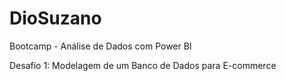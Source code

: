 # DioSuzano
 Bootcamp - Análise de Dados com Power BI

Desafio 1: 
    Modelagem de um Banco de Dados para E-commerce